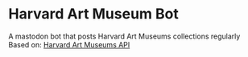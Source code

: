 # Harvard Art Museum Bot
A mastodon bot that posts Harvard Art Museums collections regularly  
Based on: [Harvard Art Museums API](https://github.com/harvardartmuseums/api-docs)
